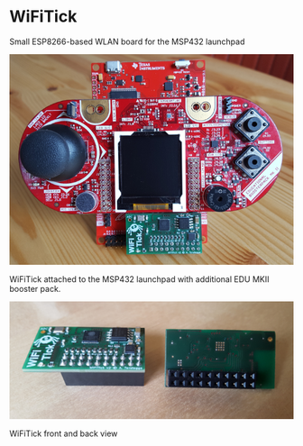 # WiFiTick
Small ESP8266-based WLAN board for the MSP432 launchpad

![WiFiTick picture 1](images/WiFiTick_installed.png)

WiFiTick attached to the MSP432 launchpad with additional EDU MKII booster pack.

![WiFiTick picture 2](images/WiFiTick_front_back.png)

WiFiTick front and back view



